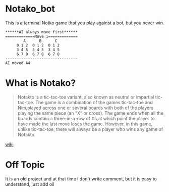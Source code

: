 # Notako_bot
This is a terminal Notko game that you play against a bot, but you never win.

```
******AI always move first******
=============Move 1=============
        A      B      C         
     0 1 2  0 1 2  0 1 2        
     3 4 5  3 4 5  3 4 5        
     6 7 8  6 7 8  6 7 8        
--------------------------------
AI moved A4
```



# What is Notako?
> Notakto is a tic-tac-toe variant, also known as neutral or impartial tic-tac-toe. The game is a combination of the games tic-tac-toe and Nim,played across one or several boards with both of the players playing the same piece (an "X" or cross). The game ends when all the boards contain a three-in-a-row of Xs,at which point the player to have made the last move loses the game. However, in this game, unlike tic-tac-toe, there will always be a player who wins any game of Notakto.

[wiki](https://en.wikipedia.org/wiki/Notakto)

# Off Topic 

It is an old project and at that time i don't write comment, but it is easy to understand, just add oil


